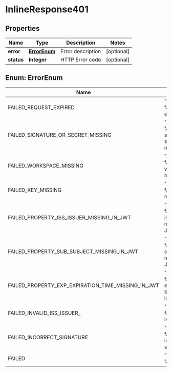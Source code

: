 

# InlineResponse401


## Properties

Name | Type | Description | Notes
------------ | ------------- | ------------- | -------------
**error** | [**ErrorEnum**](#ErrorEnum) | Error description |  [optional]
**status** | **Integer** | HTTP Error code |  [optional]



## Enum: ErrorEnum

Name | Value
---- | -----
FAILED_REQUEST_EXPIRED | &quot;Authentication failed: request expired&quot;
FAILED_SIGNATURE_OR_SECRET_MISSING | &quot;Authentication failed: signature or secret missing&quot;
FAILED_WORKSPACE_MISSING | &quot;Authentication failed: workspace missing&quot;
FAILED_KEY_MISSING | &quot;Authentication failed: key missing&quot;
FAILED_PROPERTY_ISS_ISSUER_MISSING_IN_JWT | &quot;Authentication failed: property iss (issuer) missing in JWT&quot;
FAILED_PROPERTY_SUB_SUBJECT_MISSING_IN_JWT | &quot;Authentication failed: property sub (subject) missing in JWT&quot;
FAILED_PROPERTY_EXP_EXPIRATION_TIME_MISSING_IN_JWT | &quot;Authentication failed: property exp (expiration time) missing in JWT&quot;
FAILED_INVALID_ISS_ISSUER_ | &quot;Authentication failed: invalid iss (issuer)&quot;
FAILED_INCORRECT_SIGNATURE | &quot;Authentication failed: incorrect signature&quot;
FAILED | &quot;Authentication failed&quot;



